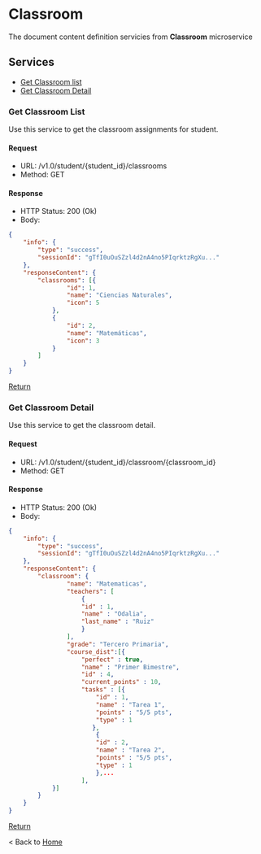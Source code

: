 # Classroom

The document content definition servicies from **Classroom** microservice

## Services

* [Get Classroom list](#Get-Classroom-List)  
* [Get Classroom Detail ](#Get-Classroom-Detail)  


### Get Classroom List

Use this service to get the classroom assignments for student.

#### Request

* URL: /v1.0/student/{student_id}/classrooms
* Method: GET

#### Response

* HTTP Status: 200 (Ok)
* Body:

``` json
{
    "info": {
        "type": "success",
        "sessionId": "gTfI0uOuSZzl4d2nA4no5PIqrktzRgXu..."
    },
    "responseContent": {
        "classrooms": [{
                "id": 1,
                "name": "Ciencias Naturales",
                "icon": 5
            },
            {
                "id": 2,
                "name": "Matemáticas",
                "icon": 3
            }
        ]
    }
}
```

[Return](#Classroom)

### Get Classroom Detail

Use this service to get the classroom detail.

#### Request

* URL: /v1.0/student/{student_id}/classroom/{classroom_id}
* Method: GET

#### Response

* HTTP Status: 200 (Ok)
* Body:

``` json
{
    "info": {
        "type": "success",
        "sessionId": "gTfI0uOuSZzl4d2nA4no5PIqrktzRgXu..."
    },
    "responseContent": {
        "classroom": {
                "name": "Matematicas",
                "teachers": [
                    {
                    "id" : 1,
                    "name" : "Odalia",
                    "last_name" : "Ruiz"
                    }
                ],
                "grade": "Tercero Primaria",
                "course_dist":[{  
                    "perfect" : true,
                    "name" : "Primer Bimestre",
                    "id" : 4,
                    "current_points" : 10,
                    "tasks" : [{
                        "id" : 1,
                        "name" : "Tarea 1",
                        "points" : "5/5 pts",
                        "type" : 1
                       },
                        {
                        "id" : 2,
                        "name" : "Tarea 2",
                        "points" : "5/5 pts",
                        "type" : 1
                        },...
                    ],
            }]
        }
    }
}
```

[Return](#Classroom)


< Back to [Home](../home.md)
